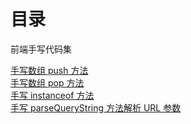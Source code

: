 # 目录

前端手写代码集

[手写数组 push 方法](https://github.com/ricksunxxx/handwritten-code/blob/main/src/array-push.js)<br/>
[手写数组 pop 方法](https://github.com/ricksunxxx/handwritten-code/blob/main/src/array-pop.js)<br/>
[手写 instanceof 方法](https://github.com/ricksunxxx/handwritten-code/blob/main/src/instanceof.js)<br/>
[手写 parseQueryString 方法解析 URL 参数](https://github.com/ricksunxxx/handwritten-code/blob/main/src/parseQueryString.js)<br/>
